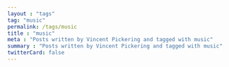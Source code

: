 ```yaml
---
layout : "tags"
tag: "music"
permalink: /tags/music
title : "music"
meta : "Posts written by Vincent Pickering and tagged with music"
summary : "Posts written by Vincent Pickering and tagged with music"
twitterCard: false
---
```

